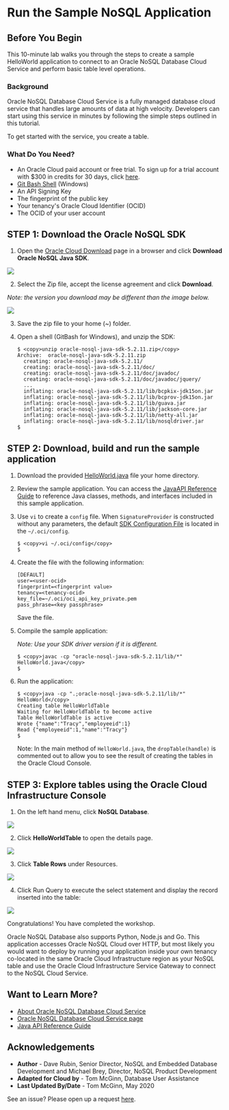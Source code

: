# Run the Sample NoSQL Application
## Before You Begin

This 10-minute lab walks you through the steps to create a sample HelloWorld application to connect to an Oracle NoSQL Database Cloud Service and perform basic table level operations.

### Background
Oracle NoSQL Database Cloud Service is a fully managed database cloud service that handles large amounts of data at high velocity. Developers can start using this service in minutes by following the simple steps outlined in this tutorial.

To get started with the service, you create a table.

### What Do You Need?

* An Oracle Cloud paid account or free trial. To sign up for a trial account with $300 in credits for 30 days, click [here](http://oracle.com/cloud/free).
* [Git Bash Shell](https://gitforwindows.org/) (Windows)
* An API Signing Key
* The fingerprint of the public key
* Your tenancy's Oracle Cloud Identifier (OCID)
* The OCID of your user account

## STEP 1: Download the Oracle NoSQL SDK

1. Open the [Oracle Cloud Download](https://www.oracle.com/downloads/cloud/oracle-cloud-downloads.html) page in a browser and click **Download Oracle NoSQL Java SDK**.

  ![](images/download-sdk.png " ")

2. Select the Zip file, accept the license agreement and click **Download**.

  *Note: the version you download may be different than the image below.*

  ![](images/select-sdk-zip.png " ")

3. Save the zip file to your home (~) folder.

4. Open a shell (GitBash for Windows), and unzip the SDK:

    ```
    $ <copy>unzip oracle-nosql-java-sdk-5.2.11.zip</copy>
    Archive:  oracle-nosql-java-sdk-5.2.11.zip
      creating: oracle-nosql-java-sdk-5.2.11/
      creating: oracle-nosql-java-sdk-5.2.11/doc/
      creating: oracle-nosql-java-sdk-5.2.11/doc/javadoc/
      creating: oracle-nosql-java-sdk-5.2.11/doc/javadoc/jquery/
      ...
      inflating: oracle-nosql-java-sdk-5.2.11/lib/bcpkix-jdk15on.jar
      inflating: oracle-nosql-java-sdk-5.2.11/lib/bcprov-jdk15on.jar
      inflating: oracle-nosql-java-sdk-5.2.11/lib/guava.jar
      inflating: oracle-nosql-java-sdk-5.2.11/lib/jackson-core.jar
      inflating: oracle-nosql-java-sdk-5.2.11/lib/netty-all.jar
      inflating: oracle-nosql-java-sdk-5.2.11/lib/nosqldriver.jar
    $
    ```
## STEP 2: Download, build and run the sample application

1. Download the provided [HelloWorld.java](files/HelloWorld.java) file your home directory.

2. Review the sample application. You can access the [JavaAPI Reference Guide](https://docs.oracle.com/en/cloud/paas/nosql-cloud/csnjv/index.html) to reference Java classes, methods, and interfaces included in this sample application.

3. Use `vi` to create a `config` file. When `SignatureProvider` is constructed without any parameters, the default [SDK Configuration File](https://docs.cloud.oracle.com/iaas/Content/API/Concepts/sdkconfig.htm) is located in the `~/.oci/config`.

    ```
    $ <copy>vi ~/.oci/config</copy>
    $
    ```
4. Create the file with the following information:

    ```
    [DEFAULT]
    user=<user-ocid>
    fingerprint=<fingerprint value>
    tenancy=<tenancy-ocid>
    key_file=~/.oci/oci_api_key_private.pem
    pass_phrase=<key passphrase>
    ```

    Save the file.

5. Compile the sample application:

    *Note: Use your SDK driver version if it is different.*

    ```
    $ <copy>javac -cp "oracle-nosql-java-sdk-5.2.11/lib/*" HelloWorld.java</copy>
    $
    ```

6. Run the application:

    ```
    $ <copy>java -cp ".;oracle-nosql-java-sdk-5.2.11/lib/*" HelloWorld</copy>
    Creating table HelloWorldTable
    Waiting for HelloWorldTable to become active
    Table HelloWorldTable is active
    Wrote {"name":"Tracy","employeeid":1}
    Read {"employeeid":1,"name":"Tracy"}
    $
    ```

    Note: In the main method of `HelloWorld.java`, the `dropTable(handle)` is commented out to allow you to see the result of creating the tables in the Oracle Cloud Console.

## STEP 3: Explore tables using the Oracle Cloud Infrastructure Console

1. On the left hand menu, click **NoSQL Database**.

  ![](images/nosql-cloud.png " ")

2. Click **HelloWorldTable** to open the details page.

  ![](images/open-helloworldtable.png " ")

3. Click **Table Rows** under Resources.

  ![](images/helloworldtable.png " ")

4. Click Run Query to execute the select statement and display the record inserted into the table:

  ![](images/run-query.png " ")

Congratulations! You have completed the workshop.

Oracle NoSQL Database also supports Python, Node.js and Go. This application accesses Oracle NoSQL Cloud over HTTP, but most likely you would want to deploy by running your application inside your own tenancy co-located in the same Oracle Cloud Infrastructure region as your NoSQL table and use the Oracle Cloud Infrastructure Service Gateway to connect to the NoSQL Cloud Service.

## Want to Learn More?

* [About Oracle NoSQL Database Cloud Service](https://docs.oracle.com/pls/topic/lookup?ctx=cloud&id=CSNSD-GUID-88373C12-018E-4628-B241-2DFCB7B16DE8)
* [Oracle NoSQL Database Cloud Service page](https://cloud.oracle.com/en_US/nosql)
* [Java API Reference Guide](https://docs.oracle.com/en/cloud/paas/nosql-cloud/csnjv/index.html)

## Acknowledgements
* **Author** - Dave Rubin, Senior Director, NoSQL and Embedded Database Development and Michael Brey, Director, NoSQL Product Development
* **Adapted for Cloud by** -  Tom McGinn, Database User Assistance
* **Last Updated By/Date** - Tom McGinn, May 2020

See an issue?  Please open up a request [here](https://github.com/oracle/learning-library/issues).
